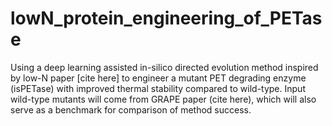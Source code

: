 # lowN_protein_engineering_of_PETase
Using a deep learning assisted in-silico directed evolution method inspired by low-N paper [cite here] to engineer a mutant PET degrading enzyme (isPETase) with improved thermal stability compared to wild-type. Input wild-type mutants will come from GRAPE paper (cite here), which will also serve as a benchmark for comparison of method success.
